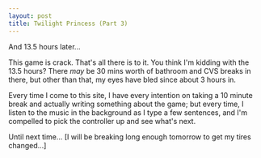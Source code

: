 ```yaml
---
layout: post
title: Twilight Princess (Part 3)
---
```


And 13.5 hours later...

This game is crack. That's all there is to it. You think I'm kidding with the
13.5 hours? There _may_ be 30 mins worth of bathroom and CVS breaks in
there, but other than that, my eyes have bled since about 3 hours in.

Every time I come to this site, I have every intention on taking a 10 minute
break and actually writing something about the game; but every time, I listen
to the music in the background as I type a few sentences, and I'm compelled to
pick the controller up and see what's next.

Until next time... [I will be breaking long enough tomorrow to get my tires
changed...]
